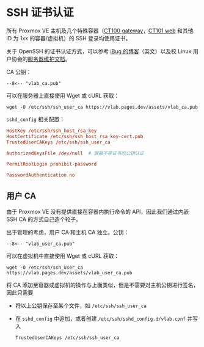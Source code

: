 # SSH 证书认证

所有 Proxmox VE 主机及几个特殊容器（[CT100 gateway](servers/ct100.md)，[CT101 web](servers/ct101.md) 和其他 ID 为 1xx 的容器/虚拟机）的 SSH 登录均使用证书。

关于 OpenSSH 的证书认证方式，可以参考 [iBug 的博客](https://ibug.io/p/30)（英文）以及校 Linux 用户协会的[服务器维护文档](https://docs.ustclug.org/infrastructure/sshca/)。

CA 公钥：

```text
--8<-- "vlab_ca.pub"
```

可以在服务器上直接使用 Wget 或 cURL 获取：

```shell
wget -O /etc/ssh/ssh_user_ca https://vlab.pages.dev/assets/vlab_ca.pub
```

`sshd_config` 相关配置：

```conf
HostKey /etc/ssh/ssh_host_rsa_key
HostCertificate /etc/ssh/ssh_host_rsa_key-cert.pub
TrustedUserCAKeys /etc/ssh/ssh_user_ca

AuthorizedKeysFile /dev/null  # 屏蔽不带证书的公钥认证

PermitRootLogin prohibit-password

PasswordAuthentication no
```

## 用户 CA

由于 Proxmox VE 没有提供直接在容器内执行命令的 API，因此我们通过内嵌 SSH CA 的方式自己造个轮子。

出于管理的考虑，用户 CA 和主机 CA 独立。公钥：

```text
--8<-- "vlab_user_ca.pub"
```

可以在虚拟机中直接使用 Wget 或 cURL 获取：

```shell
wget -O /etc/ssh/ssh_user_ca https://vlab.pages.dev/assets/vlab_user_ca.pub
```

将 CA 添加至容器或虚拟机的操作与上面类似，但是不需要对主机公钥进行签名，因此只需要

- 将以上公钥保存至某个文件，如 `/etc/ssh/ssh_user_ca`
- 在 `sshd_config` 中追加，或者创建 `/etc/ssh/sshd_config.d/vlab.conf` 并写入

    ```
    TrustedUserCAKeys /etc/ssh/ssh_user_ca
    ```
